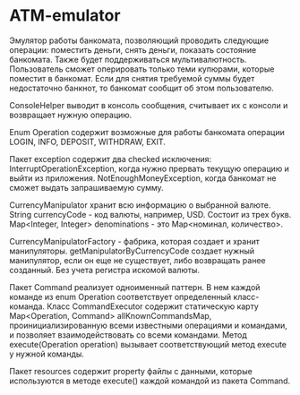 # ATM-emulator

 Эмулятор работы банкомата, позволяющий проводить следующие операции:
 поместить деньги, снять деньги, показать состояние банкомата.
 Также будет поддерживаться мультивалютность.
 Пользователь сможет оперировать только теми купюрами, которые поместит в банкомат.
 Если для снятия требуемой суммы будет недостаточно банкнот, то банкомат сообщит об этом пользователю.

 ConsoleHelper выводит в консоль сообщения, считывает их с консоли и возвращает нужную операцию.

 Enum Operation содержит возможные для работы банкомата операции LOGIN, INFO, DEPOSIT, WITHDRAW, EXIT.

 Пакет exception содержит два checked исключения:
 InterruptOperationException, когда нужно прервать текущую операцию и выйти из приложения.
 NotEnoughMoneyException, когда банкомат не сможет выдать запрашиваемую сумму.

 CurrencyManipulator хранит всю информацию о выбранной валюте.
 String currencyCode - код валюты, например, USD. Состоит из трех букв.
 Map<Integer, Integer> denominations - это Map<номинал, количество>.

 CurrencyManipulatorFactory - фабрика, которая создает и хранит манипуляторы.
 getManipulatorByCurrencyCode создает нужный манипулятор, если он еще не существует, либо возвращать ранее созданный.
 Без учета регистра искомой валюты.

 Пакет Command реализует одноименный паттерн. В нем каждой команде из enum Operation соответствует определенный
 класс-команда. Класс CommandExecutor содержит статическую карту Map<Operation, Command> allKnownCommandsMap,
 проинициализированную всеми известными операциями и командами, и позволяет взаимодействовать со всеми командами.
 Метод execute(Operation operation) вызывает соответствующий метод execute у нужной команды.

 Пакет resources содержит property файлы с данными, которые используются в методе execute() каждой командой
 из пакета Command.
